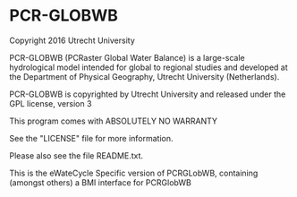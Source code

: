 PCR-GLOBWB
==========

Copyright 2016 Utrecht University

PCR-GLOBWB (PCRaster Global Water Balance) is a large-scale hydrological model intended for global to regional studies and developed at the Department of Physical Geography, Utrecht University (Netherlands).

PCR-GLOBWB is copyrighted by Utrecht University and released under the GPL license, version 3

This program comes with ABSOLUTELY NO WARRANTY

See the "LICENSE" file for more information.

Please also see the file README.txt.

This is the eWateCycle Specific version of PCRGLobWB, containing (amongst others) a BMI interface for PCRGlobWB
